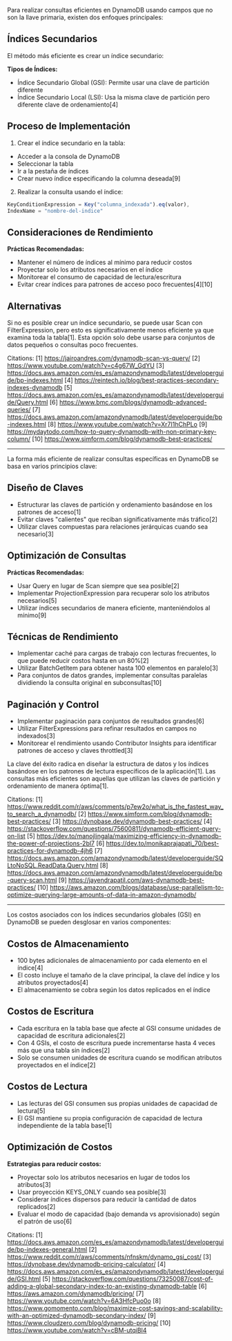 Para realizar consultas eficientes en DynamoDB usando campos que no son la llave primaria, existen dos enfoques principales:

## Índices Secundarios
El método más eficiente es crear un índice secundario:

**Tipos de Índices:**
- Índice Secundario Global (GSI): Permite usar una clave de partición diferente
- Índice Secundario Local (LSI): Usa la misma clave de partición pero diferente clave de ordenamiento[4]

## Proceso de Implementación

1. Crear el índice secundario en la tabla:
- Acceder a la consola de DynamoDB
- Seleccionar la tabla
- Ir a la pestaña de índices
- Crear nuevo índice especificando la columna deseada[9]

2. Realizar la consulta usando el índice:
```javascript
KeyConditionExpression = Key("columna_indexada").eq(valor),
IndexName = "nombre-del-indice"
```

## Consideraciones de Rendimiento

**Prácticas Recomendadas:**
- Mantener el número de índices al mínimo para reducir costos
- Proyectar solo los atributos necesarios en el índice
- Monitorear el consumo de capacidad de lectura/escritura
- Evitar crear índices para patrones de acceso poco frecuentes[4][10]

## Alternativas
Si no es posible crear un índice secundario, se puede usar Scan con FilterExpression, pero esto es significativamente menos eficiente ya que examina toda la tabla[1]. Esta opción solo debe usarse para conjuntos de datos pequeños o consultas poco frecuentes.

Citations:
[1] https://jairoandres.com/dynamodb-scan-vs-query/
[2] https://www.youtube.com/watch?v=c4g67W_GdYU
[3] https://docs.aws.amazon.com/es_es/amazondynamodb/latest/developerguide/bp-indexes.html
[4] https://reintech.io/blog/best-practices-secondary-indexes-dynamodb
[5] https://docs.aws.amazon.com/es_es/amazondynamodb/latest/developerguide/Query.html
[6] https://www.bmc.com/blogs/dynamodb-advanced-queries/
[7] https://docs.aws.amazon.com/amazondynamodb/latest/developerguide/bp-indexes.html
[8] https://www.youtube.com/watch?v=Xr7I1hChPLo
[9] https://mydaytodo.com/how-to-query-dynamodb-with-non-primary-key-column/
[10] https://www.simform.com/blog/dynamodb-best-practices/

---

La forma más eficiente de realizar consultas específicas en DynamoDB se basa en varios principios clave:

## Diseño de Claves
- Estructurar las claves de partición y ordenamiento basándose en los patrones de acceso[1]
- Evitar claves "calientes" que reciban significativamente más tráfico[2]
- Utilizar claves compuestas para relaciones jerárquicas cuando sea necesario[3]

## Optimización de Consultas
**Prácticas Recomendadas:**
- Usar Query en lugar de Scan siempre que sea posible[2]
- Implementar ProjectionExpression para recuperar solo los atributos necesarios[5]
- Utilizar índices secundarios de manera eficiente, manteniéndolos al mínimo[9]

## Técnicas de Rendimiento
- Implementar caché para cargas de trabajo con lecturas frecuentes, lo que puede reducir costos hasta en un 80%[2]
- Utilizar BatchGetItem para obtener hasta 100 elementos en paralelo[3]
- Para conjuntos de datos grandes, implementar consultas paralelas dividiendo la consulta original en subconsultas[10]

## Paginación y Control
- Implementar paginación para conjuntos de resultados grandes[6]
- Utilizar FilterExpressions para refinar resultados en campos no indexados[3]
- Monitorear el rendimiento usando Contributor Insights para identificar patrones de acceso y claves throttled[3]

La clave del éxito radica en diseñar la estructura de datos y los índices basándose en los patrones de lectura específicos de la aplicación[1]. Las consultas más eficientes son aquellas que utilizan las claves de partición y ordenamiento de manera óptima[1].

Citations:
[1] https://www.reddit.com/r/aws/comments/p7ew2o/what_is_the_fastest_way_to_search_a_dynamodb/
[2] https://www.simform.com/blog/dynamodb-best-practices/
[3] https://dynobase.dev/dynamodb-best-practices/
[4] https://stackoverflow.com/questions/75600811/dynamodb-efficient-query-on-list
[5] https://dev.to/manojlingala/maximizing-efficiency-in-dynamodb-the-power-of-projections-2bl7
[6] https://dev.to/monikaprajapati_70/best-practices-for-dynamodb-4jh6
[7] https://docs.aws.amazon.com/amazondynamodb/latest/developerguide/SQLtoNoSQL.ReadData.Query.html
[8] https://docs.aws.amazon.com/amazondynamodb/latest/developerguide/bp-query-scan.html
[9] https://jayendrapatil.com/aws-dynamodb-best-practices/
[10] https://aws.amazon.com/blogs/database/use-parallelism-to-optimize-querying-large-amounts-of-data-in-amazon-dynamodb/

---

Los costos asociados con los índices secundarios globales (GSI) en DynamoDB se pueden desglosar en varios componentes:

## Costos de Almacenamiento
- 100 bytes adicionales de almacenamiento por cada elemento en el índice[4]
- El costo incluye el tamaño de la clave principal, la clave del índice y los atributos proyectados[4]
- El almacenamiento se cobra según los datos replicados en el índice

## Costos de Escritura
- Cada escritura en la tabla base que afecte al GSI consume unidades de capacidad de escritura adicionales[2]
- Con 4 GSIs, el costo de escritura puede incrementarse hasta 4 veces más que una tabla sin índices[2]
- Solo se consumen unidades de escritura cuando se modifican atributos proyectados en el índice[2]

## Costos de Lectura
- Las lecturas del GSI consumen sus propias unidades de capacidad de lectura[5]
- El GSI mantiene su propia configuración de capacidad de lectura independiente de la tabla base[1]

## Optimización de Costos
**Estrategias para reducir costos:**
- Proyectar solo los atributos necesarios en lugar de todos los atributos[3]
- Usar proyección KEYS_ONLY cuando sea posible[3]
- Considerar índices dispersos para reducir la cantidad de datos replicados[2]
- Evaluar el modo de capacidad (bajo demanda vs aprovisionado) según el patrón de uso[6]

Citations:
[1] https://docs.aws.amazon.com/es_es/amazondynamodb/latest/developerguide/bp-indexes-general.html
[2] https://www.reddit.com/r/aws/comments/nfnskm/dynamo_gsi_cost/
[3] https://dynobase.dev/dynamodb-pricing-calculator/
[4] https://docs.aws.amazon.com/es_es/amazondynamodb/latest/developerguide/GSI.html
[5] https://stackoverflow.com/questions/73250087/cost-of-adding-a-global-secondary-index-to-an-existing-dynamodb-table
[6] https://aws.amazon.com/dynamodb/pricing/
[7] https://www.youtube.com/watch?v=6A3HfcPuo0o
[8] https://www.gomomento.com/blog/maximize-cost-savings-and-scalability-with-an-optimized-dynamodb-secondary-index/
[9] https://www.cloudzero.com/blog/dynamodb-pricing/
[10] https://www.youtube.com/watch?v=cBM-utqiBI4
